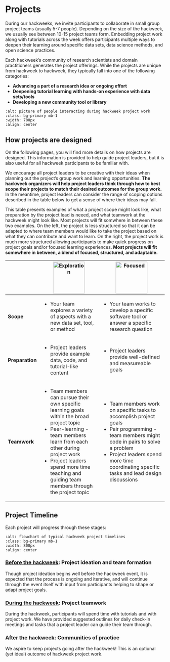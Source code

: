 # Projects

During our hackweeks, we invite participants to collaborate in small group project teams (usually 5-7 people). Depending on the size of the hackweek, we usually see between 10-15 project teams form. Embedding project work along with tutorials across the week offers participants multiple ways to deepen their learning around specific data sets, data science methods, and open science practices.

Each hackweek’s community of research scientists and domain practitioners generates the project offerings. While the projects are unique from hackweek to hackweek, they typically fall into one of the following categories:

* **Advancing a part of a research idea or ongoing effort**
* **Deepening tutorial learning with hands-on experience with data sets/tools**
* **Developing a new community tool or library**

```{image} ../img/projects-montage.png
:alt: picture of people interacting during hackweek project work
:class: bg-primary mb-1
:width: 700px
:align: center
```

## How projects are designed

On the following pages, you will find more details on how projects are designed. This information is provided to help guide project leaders, but it is also useful for all hackweek participants to be familiar with. 

We encourage all project leaders to be creative with their ideas when planning out the project’s group work and learning opportunities. **The hackweek organizers will help project leaders think through how to best scope their projects to match their desired outcomes for the group work.** In the meantime, project leaders can consider the range of scoping options described in the table below to get a sense of where their ideas may fall.

This table presents examples of what a project scope might look like, what preparation by the project lead is neeed, and what teamwork at the hackweek might look like. Most projects will fit somwhere in between these two examples. On the left, the project is less structured so that it can be adapted to where team members would like to take the project based on what they can contribute and want to learn. On the right, the project work is much more structured allowing participants to make quick progress on project goals and/or focused learning experiences. **Most projects will fit somewhere in between, a blend of focused, structured, and adaptable.**

| | <img src="../img/project-icon-3.svg"  alt="Exploration" width="100px" align="center" > | <img src="../img/project-icon-4.svg"  alt="Focused" width="100px" align="center" > |
| --- | --- | --- |
| **Scope** | <ul><li>Your team explores a variety of aspects with a new data set, tool, or method</li></ul>  | <ul><li>Your team works to develop a specific software tool or answer a specific research question</li></ul> |
| **Preparation** | <ul><li>Project leaders provide example data, code, and tutorial-like content | <ul><li>Project leaders provide well-defined and measureable goals</li></ul>  |
| **Teamwork** | <ul><li>Team members can pursue their own specific learning goals within the broad project topic</li><li>Peer-learning - team members learn from each other during project work</li><li>Project leaders spend more time teaching and guiding team members through the project topic</li></ul>  |  <ul><li>Team members work on specific tasks to accomplish project goals</li><li>Pair programming - team members might code in pairs to solve a problem</li><li>Project leaders spend more time coordinating specific tasks and lead design discussions</li></ul> |

## Project Timeline

Each project will progress through these stages:

```{image} ../img/project-timeline.png
:alt: flowchart of typical hackweek project timelines
:class: bg-primary mb-1
:width: 800px
:align: center
```

### [Before the hackweek](project_before.md): Project ideation and team formation

Though project ideation begins well before the hackweek event, it is expected that the process is ongoing and iterative, and will continue through the event itself with input from participants helping to shape or adapt project goals.

### [During the hackweek](project_during.md): Project teamwork

During the hackweek, participants will spend time with tutorials and with project work. We have provided suggested outlines for daily check-in meetings and tasks that a project leader can guide their team through.

### [After the hackweek](project_after.md): Communities of practice

We aspire to keep projects going after the hackweek! This is an optional (yet ideal) outcome of hackweek project work.
